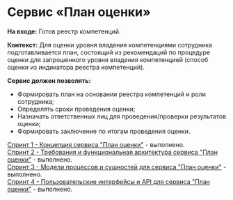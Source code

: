 # Сервис **«План оценки»**

**На входе:** Готов реестр компетенций.

**Контекст:** Для оценки уровня владения компетенциями сотрудника подготавливается план, состоящий из рекомендаций по процедуре оценки для запрошенного уровня владения компетенцией (способ оценки из индикатора реестра компетенций).

**Сервис должен позволять:**
- Формировать план на основании реестра компетенций и роли сотрудника;
- Определять сроки проведения оценки;
- Назначать ответственных лиц для проведения/проверки результатов оценки;
- Формировать заключение по итогам проведения оценки.

[Спринт 1 - Концепция сервиса "План оценки"](https://uic.gnivc.ru/gitea/gnivc-hackathon/analyst2024-team-7/src/branch/master/Спринт-1-Концепция%20сервиса) - выполнено. <br>
[Спринт 2 - Требования и функциональная архитектура сервиса "План оценки"](https://uic.gnivc.ru/gitea/gnivc-hackathon/analyst2024-team-7/src/branch/master/Спринт-2-Требования%20и%20функциональная%20архитектура%20сервиса) - выполнено. <br>
[Спринт 3 - Модели процессов и сущностей для сервиса "План оценки"](https://uic.gnivc.ru/gitea/gnivc-hackathon/analyst2024-team-7/src/branch/master/Спринт-3-Модели%20процессов%20и%20сущностей%20для%20сервиса) - выполнено. <br>
[Спринт 4 - Пользовательские интерфейсы и API для сервиса "План оценки"](https://uic.gnivc.ru/gitea/gnivc-hackathon/analyst2024-team-7/src/branch/master/Спринт-4-Пользовательские%20интерфейсы%20и%20API%20для%20продукта) - выполнено. <br>
